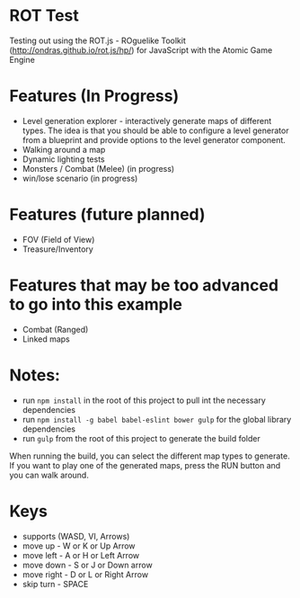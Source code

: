 # ROT Test

Testing out using the ROT.js - ROguelike Toolkit (http://ondras.github.io/rot.js/hp/) for JavaScript with the Atomic Game Engine

# Features (In Progress)
* Level generation explorer - interactively generate maps of different types.  The idea is that you should be able to configure a level generator from a blueprint and provide options to the level generator component.
* Walking around a map
* Dynamic lighting tests
* Monsters / Combat (Melee) (in progress)
* win/lose scenario (in progress)

# Features (future planned)
* FOV (Field of View)
* Treasure/Inventory

# Features that may be too advanced to go into this example
* Combat (Ranged)
* Linked maps 

# Notes:

* run ```npm install``` in the root of this project to pull int the necessary dependencies
* run ```npm install -g babel babel-eslint bower gulp``` for the global library dependencies
* run ```gulp``` from the root of this project to generate the build folder


When running the build, you can select the different map types to generate.  If you want to play one of the generated maps, press the RUN button and you can walk around.

# Keys
* supports (WASD, VI, Arrows)
* move up - W or K or Up Arrow
* move left - A or H or Left Arrow
* move down - S or J or Down arrow
* move right - D or L or Right Arrow
* skip turn - SPACE

